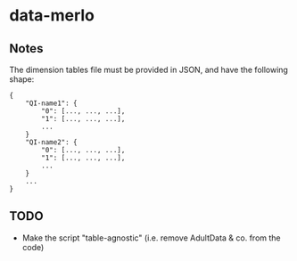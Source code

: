 # data-merlo

## Notes

The dimension tables file must be provided in JSON, and have the following shape:

    {
        "QI-name1": {
            "0": [..., ..., ...],
            "1": [..., ..., ...],
            ...
        }
        "QI-name2": {
            "0": [..., ..., ...],
            "1": [..., ..., ...],
            ...
        }
        ...
    }

## TODO
- Make the script "table-agnostic" (i.e. remove AdultData & co. from the code)